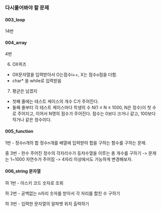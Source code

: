 ### 다시풀어봐야 할 문제

#### 003_loop
14번


#### 004_array
4번

6. OX퀴즈
 - OX문자열을 입력받아서 O는점수i++, X는 점수o점을 더함.
 - char* 을 while로 입력받음

7. 평균은 넘겠지
 - 첫째 줄에는 테스트 케이스의 개수 C가 주어진다.
 - 둘째 줄부터 각 테스트 케이스마다 학생의 수 N(1 ≤ N ≤ 1000, N은 정수)이 첫 수로 주어지고, 이어서 N명의 점수가 주어진다. 점수는 0보다 크거나 같고, 100보다
    작거나 같은 정수이다.



#### 005_function

1번 - 정수n개의 합
정수n개를 배열에 입력받아 합을 구하는 함수를 구하는 문제.


중 3번 - 한수
주어진 정수의 각자리수가 등차수열을 이루는 총 개수를 구하기
-> 문제는 1~1000 자연수가 주어짐
-> 4자리 이상에서도 가능하게 변경해보자.



#### 006_string 문자열

하 1번 - 아스키 코드 숫자로 조회


하 2번 - 공백없는 n자리 숫자를 받아서 각 자리를 합친 수 구하기

하 3번 - 입력한 문자열의 알파벳 위치 출력하기



